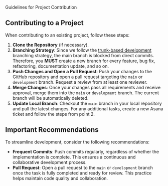  Guidelines for Project Contribution


## Contributing to a Project

When contributing to an existing project, follow these steps:

1. **Clone the Repository** (if necessary).
2. **Branching Strategy**: Since we follow the [trunk-based development](https://trunkbaseddevelopment.com/) branching strategy, the main branch is blocked from direct commits. Therefore, you **MUST** create a new branch for every feature, bug fix, refactoring, documentation update, and so on.
3. **Push Changes and Open a Pull Request**: Push your changes to the GitHub repository and open a pull request targeting the `main` or `development` branch. Request a review from at least one reviewer.
4. **Merge Changes**: Once your changes pass all requirements and receive approval, merge them into the `main` or `development` branch. The current branch will be automatically deleted.
5. **Update Local Branch**: Checkout the `main` branch in your local repository and pull the latest changes. For any additional tasks, create a new Asana ticket and follow the steps from point 2.

## Important Recommendations

To streamline development, consider the following recommendations:

- **Frequent Commits**: Push commits regularly, regardless of whether the implementation is complete. This ensures a continuous and collaborative development process.
- **Pull Request**: Open a pull request to the `main` or `development` branch once the task is fully completed and ready for review. This practice helps maintain code quality and collaboration.
